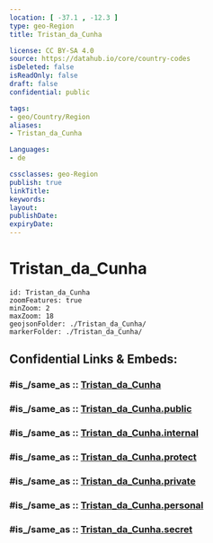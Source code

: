 ```yaml
---
location: [ -37.1 , -12.3 ] 
type: geo-Region
title: Tristan_da_Cunha

license: CC BY-SA 4.0
source: https://datahub.io/core/country-codes
isDeleted: false
isReadOnly: false
draft: false
confidential: public

tags:
- geo/Country/Region
aliases:
- Tristan_da_Cunha

Languages:
- de

cssclasses: geo-Region
publish: true
linkTitle: 
keywords: 
layout: 
publishDate: 
expiryDate: 
---
```


# Tristan_da_Cunha

```leaflet
id: Tristan_da_Cunha
zoomFeatures: true 
minZoom: 2 
maxZoom: 18
geojsonFolder: ./Tristan_da_Cunha/
markerFolder: ./Tristan_da_Cunha/
```


## Confidential Links & Embeds: 

### #is_/same_as :: [Tristan_da_Cunha](/_Standards/Earth/Continent/Africa/Africa~West/Saint_Helena/Counties/Tristan_da_Cunha.md) 

### #is_/same_as :: [Tristan_da_Cunha.public](/_public/Earth/Continent/Africa/Africa~West/Saint_Helena/Counties/Tristan_da_Cunha.public.md) 

### #is_/same_as :: [Tristan_da_Cunha.internal](/_internal/Earth/Continent/Africa/Africa~West/Saint_Helena/Counties/Tristan_da_Cunha.internal.md) 

### #is_/same_as :: [Tristan_da_Cunha.protect](/_protect/Earth/Continent/Africa/Africa~West/Saint_Helena/Counties/Tristan_da_Cunha.protect.md) 

### #is_/same_as :: [Tristan_da_Cunha.private](/_private/Earth/Continent/Africa/Africa~West/Saint_Helena/Counties/Tristan_da_Cunha.private.md) 

### #is_/same_as :: [Tristan_da_Cunha.personal](/_personal/Earth/Continent/Africa/Africa~West/Saint_Helena/Counties/Tristan_da_Cunha.personal.md) 

### #is_/same_as :: [Tristan_da_Cunha.secret](/_secret/Earth/Continent/Africa/Africa~West/Saint_Helena/Counties/Tristan_da_Cunha.secret.md)


